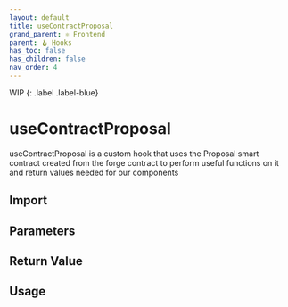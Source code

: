 ```yaml
---
layout: default
title: useContractProposal
grand_parent: ⚛️ Frontend
parent: 🪝 Hooks
has_toc: false
has_children: false
nav_order: 4
---
```


WIP
{: .label .label-blue}
# useContractProposal

useContractProposal is a custom hook that uses the Proposal smart contract created from the forge contract to perform useful functions on it and return values needed for our components

## Import

## Parameters

## Return Value

## Usage